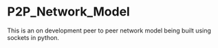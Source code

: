 # P2P_Network_Model
This is an on development peer to peer network model being built using sockets in python. 
